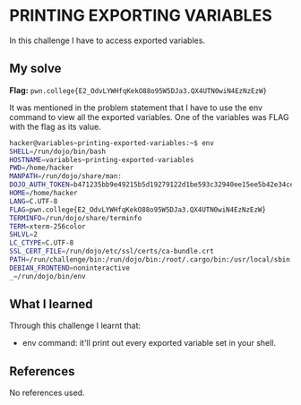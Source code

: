 # PRINTING EXPORTING VARIABLES
In this challenge I have to access exported variables.

## My solve
**Flag:** `pwn.college{E2_OdvLYWHfqKekO88o95W5DJa3.QX4UTN0wiN4EzNzEzW}`

It was mentioned in the problem statement that I have to use the env command to view all the exported variables. One of the variables was FLAG with the flag as its value.
```bash
hacker@variables~printing-exported-variables:~$ env
SHELL=/run/dojo/bin/bash
HOSTNAME=variables~printing-exported-variables
PWD=/home/hacker
MANPATH=/run/dojo/share/man:
DOJO_AUTH_TOKEN=b471235bb9e49215b5d19279122d1be593c32940ee15ee5b42e34ceb418895fa
HOME=/home/hacker
LANG=C.UTF-8
FLAG=pwn.college{E2_OdvLYWHfqKekO88o95W5DJa3.QX4UTN0wiN4EzNzEzW}
TERMINFO=/run/dojo/share/terminfo
TERM=xterm-256color
SHLVL=2
LC_CTYPE=C.UTF-8
SSL_CERT_FILE=/run/dojo/etc/ssl/certs/ca-bundle.crt
PATH=/run/challenge/bin:/run/dojo/bin:/root/.cargo/bin:/usr/local/sbin:/usr/local/bin:/usr/sbin:/usr/bin:/sbin:/bin
DEBIAN_FRONTEND=noninteractive
_=/run/dojo/bin/env
```

## What I learned
Through this challenge I learnt that: 
- env command: it'll print out every exported variable set in your shell.

## References
No references used.

